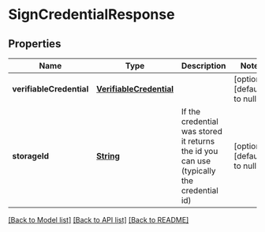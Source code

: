 # SignCredentialResponse
## Properties

Name | Type | Description | Notes
------------ | ------------- | ------------- | -------------
**verifiableCredential** | [**VerifiableCredential**](VerifiableCredential.md) |  | [optional] [default to null]
**storageId** | [**String**](string.md) | If the credential was stored it returns the id you can use (typically the credential id) | [optional] [default to null]

[[Back to Model list]](../README.md#documentation-for-models) [[Back to API list]](../README.md#documentation-for-api-endpoints) [[Back to README]](../README.md)

